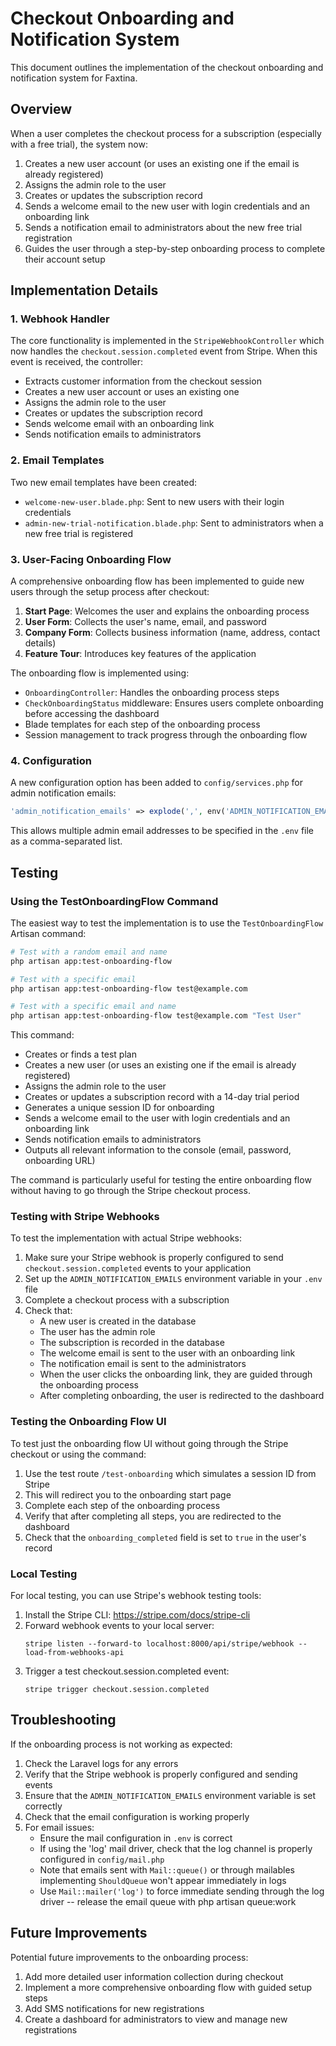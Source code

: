 # Checkout Onboarding and Notification System

This document outlines the implementation of the checkout onboarding and notification system for Faxtina.

## Overview

When a user completes the checkout process for a subscription (especially with a free trial), the system now:

1. Creates a new user account (or uses an existing one if the email is already registered)
2. Assigns the admin role to the user
3. Creates or updates the subscription record
4. Sends a welcome email to the new user with login credentials and an onboarding link
5. Sends a notification email to administrators about the new free trial registration
6. Guides the user through a step-by-step onboarding process to complete their account setup

## Implementation Details

### 1. Webhook Handler

The core functionality is implemented in the `StripeWebhookController` which now handles the `checkout.session.completed` event from Stripe. When this event is received, the controller:

- Extracts customer information from the checkout session
- Creates a new user account or uses an existing one
- Assigns the admin role to the user
- Creates or updates the subscription record
- Sends welcome email with an onboarding link
- Sends notification emails to administrators

### 2. Email Templates

Two new email templates have been created:

- `welcome-new-user.blade.php`: Sent to new users with their login credentials
- `admin-new-trial-notification.blade.php`: Sent to administrators when a new free trial is registered

### 3. User-Facing Onboarding Flow

A comprehensive onboarding flow has been implemented to guide new users through the setup process after checkout:

1. **Start Page**: Welcomes the user and explains the onboarding process
2. **User Form**: Collects the user's name, email, and password
3. **Company Form**: Collects business information (name, address, contact details)
4. **Feature Tour**: Introduces key features of the application

The onboarding flow is implemented using:

- `OnboardingController`: Handles the onboarding process steps
- `CheckOnboardingStatus` middleware: Ensures users complete onboarding before accessing the dashboard
- Blade templates for each step of the onboarding process
- Session management to track progress through the onboarding flow

### 4. Configuration

A new configuration option has been added to `config/services.php` for admin notification emails:

```php
'admin_notification_emails' => explode(',', env('ADMIN_NOTIFICATION_EMAILS', 'info@faxt.com')),
```

This allows multiple admin email addresses to be specified in the `.env` file as a comma-separated list.

## Testing

### Using the TestOnboardingFlow Command

The easiest way to test the implementation is to use the `TestOnboardingFlow` Artisan command:

```bash
# Test with a random email and name
php artisan app:test-onboarding-flow

# Test with a specific email
php artisan app:test-onboarding-flow test@example.com

# Test with a specific email and name
php artisan app:test-onboarding-flow test@example.com "Test User"
```

This command:
- Creates or finds a test plan
- Creates a new user (or uses an existing one if the email is already registered)
- Assigns the admin role to the user
- Creates or updates a subscription record with a 14-day trial period
- Generates a unique session ID for onboarding
- Sends a welcome email to the user with login credentials and an onboarding link
- Sends notification emails to administrators
- Outputs all relevant information to the console (email, password, onboarding URL)

The command is particularly useful for testing the entire onboarding flow without having to go through the Stripe checkout process.

### Testing with Stripe Webhooks

To test the implementation with actual Stripe webhooks:

1. Make sure your Stripe webhook is properly configured to send `checkout.session.completed` events to your application
2. Set up the `ADMIN_NOTIFICATION_EMAILS` environment variable in your `.env` file
3. Complete a checkout process with a subscription
4. Check that:
   - A new user is created in the database
   - The user has the admin role
   - The subscription is recorded in the database
   - The welcome email is sent to the user with an onboarding link
   - The notification email is sent to the administrators
   - When the user clicks the onboarding link, they are guided through the onboarding process
   - After completing onboarding, the user is redirected to the dashboard

### Testing the Onboarding Flow UI

To test just the onboarding flow UI without going through the Stripe checkout or using the command:

1. Use the test route `/test-onboarding` which simulates a session ID from Stripe
2. This will redirect you to the onboarding start page
3. Complete each step of the onboarding process
4. Verify that after completing all steps, you are redirected to the dashboard
5. Check that the `onboarding_completed` field is set to `true` in the user's record

### Local Testing

For local testing, you can use Stripe's webhook testing tools:

1. Install the Stripe CLI: https://stripe.com/docs/stripe-cli
2. Forward webhook events to your local server:
   ```
   stripe listen --forward-to localhost:8000/api/stripe/webhook --load-from-webhooks-api
   ```
3. Trigger a test checkout.session.completed event:
   ```
   stripe trigger checkout.session.completed
   ```

## Troubleshooting

If the onboarding process is not working as expected:

1. Check the Laravel logs for any errors
2. Verify that the Stripe webhook is properly configured and sending events
3. Ensure that the `ADMIN_NOTIFICATION_EMAILS` environment variable is set correctly
4. Check that the email configuration is working properly
5. For email issues:
   - Ensure the mail configuration in `.env` is correct
   - If using the 'log' mail driver, check that the log channel is properly configured in `config/mail.php`
   - Note that emails sent with `Mail::queue()` or through mailables implementing `ShouldQueue` won't appear immediately in logs
   - Use `Mail::mailer('log')` to force immediate sending through the log driver
   -- release the email queue with php artisan queue:work
   

## Future Improvements

Potential future improvements to the onboarding process:

1. Add more detailed user information collection during checkout
2. Implement a more comprehensive onboarding flow with guided setup steps
3. Add SMS notifications for new registrations
4. Create a dashboard for administrators to view and manage new registrations
